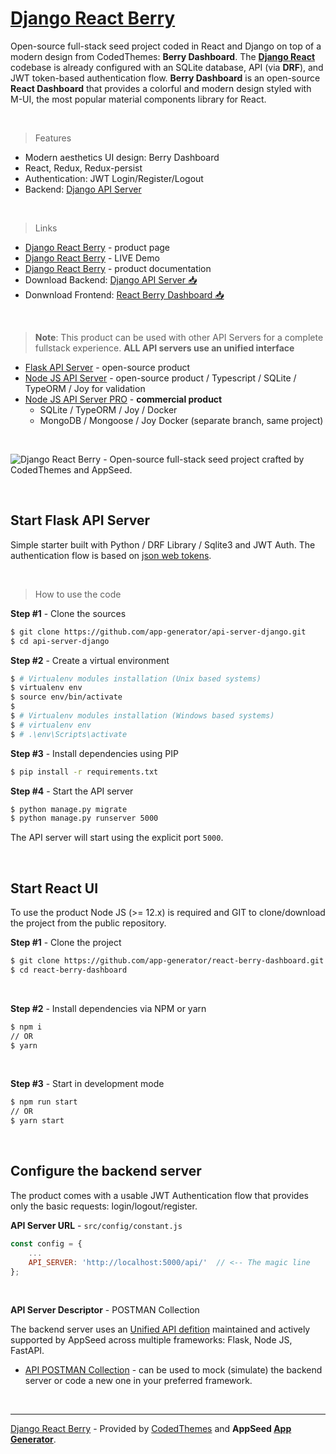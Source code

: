 # [Django React Berry](https://appseed.us/product/django-react-berry-dashboard)

Open-source full-stack seed project coded in React and Django on top of a modern design from CodedThemes: **Berry Dashboard**. The **[Django React](https://appseed.us/product/flask-react-berry-dashboard)** codebase is already configured with an SQLite database, API (via **DRF**), and JWT token-based authentication flow. **Berry Dashboard** is an open-source **React Dashboard** that provides a colorful and modern design styled with M-UI, the most popular material components library for React.

<br />

> Features

- Modern aesthetics UI design: Berry Dashboard
- React, Redux, Redux-persist
- Authentication: JWT Login/Register/Logout
- Backend: [Django API Server](https://github.com/app-generator/api-server-django) 

<br />

> Links

- [Django React Berry](https://appseed.us/product/django-react-berry-dashboard) - product page
- [Django React Berry](https://django-react-berry-dashboard.appseed-srv1.com/) - LIVE Demo
- [Django React Berry](https://docs.appseed.us/products/react/django-berry-dashboard) - product documentation
- Download Backend: [Django API Server 📥](https://github.com/app-generator/api-server-django/archive/refs/heads/main.zip)
- Donwnload Frontend: [React Berry Dashboard 📥](https://github.com/app-generator/react-berry-dashboard/archive/refs/heads/main.zip)  

<br >

> **Note**: This product can be used with other API Servers for a complete fullstack experience. **ALL API servers use an unified interface**

- [Flask API Server](https://github.com/app-generator/api-server-flask) - open-source product
- [Node JS API Server](https://github.com/app-generator/api-server-nodejs) - open-source product / Typescript / SQLite / TypeORM / Joy for validation
- [Node JS API Server PRO](https://github.com/app-generator/api-server-nodejs-pro) - **commercial product**
    - SQLite / TypeORM / Joy / Docker
    - MongoDB / Mongoose / Joy Docker (separate branch, same project)

<br />

![Django React Berry - Open-source full-stack seed project crafted by CodedThemes and AppSeed.](https://user-images.githubusercontent.com/51070104/124934742-aa392300-e00d-11eb-83bf-28d8b8704ec8.png)

<br />

## Start Flask API Server

Simple starter built with Python / DRF Library / Sqlite3 and JWT Auth. The authentication flow is based on [json web tokens](https://jwt.io).

<br />

> How to use the code

**Step #1** -  Clone the sources

```bash
$ git clone https://github.com/app-generator/api-server-django.git
$ cd api-server-django
```

**Step #2** - Create a virtual environment

```bash
$ # Virtualenv modules installation (Unix based systems)
$ virtualenv env
$ source env/bin/activate
$
$ # Virtualenv modules installation (Windows based systems)
$ # virtualenv env
$ # .\env\Scripts\activate
```

**Step #3** - Install dependencies using PIP

```bash
$ pip install -r requirements.txt
```

**Step #4** - Start the API server

```bash
$ python manage.py migrate
$ python manage.py runserver 5000
```

The API server will start using the explicit port `5000`.

<br />

## Start React UI 

To use the product Node JS (>= 12.x) is required and GIT to clone/download the project from the public repository.

**Step #1** - Clone the project

```bash
$ git clone https://github.com/app-generator/react-berry-dashboard.git
$ cd react-berry-dashboard
```

<br >

**Step #2** - Install dependencies via NPM or yarn

```bash
$ npm i
// OR
$ yarn
```

<br />

**Step #3** - Start in development mode

```bash
$ npm run start 
// OR
$ yarn start
```

<br />

## Configure the backend server

The product comes with a usable JWT Authentication flow that provides only the basic requests: login/logout/register. 

**API Server URL** - `src/config/constant.js` 

```javascript
const config = {
    ...
    API_SERVER: 'http://localhost:5000/api/'  // <-- The magic line
};
```

<br />

**API Server Descriptor** - POSTMAN Collection

The backend server uses an [Unified API defition](https://docs.appseed.us/boilerplate-code/api-server/api-unified-definition) maintained and actively supported by AppSeed across multiple frameworks: Flask, Node JS, FastAPI.

- [API POSTMAN Collection](https://github.com/app-generator/api-unified-definition/blob/main/api.postman_collection.json) - can be used to mock (simulate) the backend server or code a new one in your preferred framework. 

<br />

---
[Django React Berry](https://appseed.us/product/django-react-berry-dashboard) - Provided by [CodedThemes](https://codedthemes.com/) and **AppSeed [App Generator](https://appseed.us/app-generator)**.

